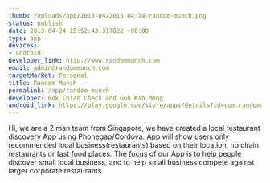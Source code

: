 ```yaml
--- 
thumb: /uploads/app/2013-04/2013-04-24-random-munch.png
status: publish
date: 2013-04-24 15:52:43.317822 +00:00
type: app
devices: 
- android
developer_link: http://www.randommunch.com
email: admin@randommunch.com
targetMarket: Personal
title: Random Munch
permalink: /app/random-munch
developer: Bok Chian Check and Goh Kah Meng
android_link: https://play.google.com/store/apps/details?id=com.randommunch&feature=search_result#?t=W251bGwsMSwxLDEsImNvbS5yYW5kb21tdW5jaCJd
---
```


Hi, we are a 2 man team from Singapore, we have created a local restaurant discovery App using Phonegap/Cordova. App will show users only recommended local business(restaurants) based on their location, no chain restaurants or fast food places. The focus of our App is to help people discover small local business, and to help small business compete against larger corporate restaurants.
